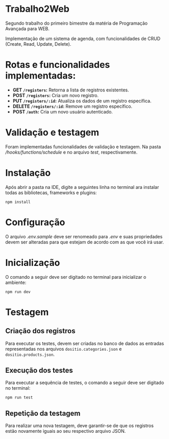 # Trabalho2Web
Segundo trabalho do primeiro bimestre da matéria de Programação Avançada para WEB. 

Implementação de um sistema de agenda, com funcionalidades de CRUD (Create, Read, Update, Delete).

# Rotas e funcionalidades implementadas:
* **GET `/registers`:** Retorna a lista de registros existentes.
* **POST `/registers`:** Cria um novo registro.
* **PUT `/registers/:id`:** Atualiza os dados de um registro específica.
* **DELETE `/registers/:id`:** Remove um registro específico.
* **POST `/auth`:** Cria um novo usuário autenticado.
# Validação e testagem
Foram implementadas funcionalidades de validação e testagem. Na pasta _/hooks/functions/schedule_ e no arquivo _test_, respectivamente.
# Instalação
Após abrir a pasta na IDE, digite a seguintes linha no terminal ara instalar todas as bibliotecas, frameworks e plugins:
```
npm install
```
# Configuração
O arquivo _.env.sample_ deve ser renomeado para _.env_ e suas propriedades devem ser alteradas para que estejam de acordo com as que você irá usar.
# Inicialização
O comando a seguir deve ser digitado no terminal para inicializar o ambiente:
```
npm run dev
```
# Testagem
## Criação dos registros
Para executar os testes, devem ser criadas no banco de dados as entradas representadas nos arquivos `dositio.categories.json` e `dositio.products.json`.
## Execução dos testes
Para executar a sequência de testes, o comando a seguir deve ser digitado no terminal:
```
npm run test
```
## Repetição da testagem
Para realizar uma nova testagem, deve garantir-se de que os registros estão novamente iguais ao seu respectivo arquivo JSON. 
